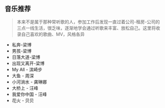 ## 音乐推荐

> 本来不是属于那种常听歌的人，参加工作后发现一直过着公司-租房-公司的三点一线生活，很乏味，逐渐地学会通过听歌来丰富、放松自己。这里将收录自己喜欢的歌曲、MV，风格各异

- 私奔-梁博
- 男孩-梁博
- 日落大道-梁博
- 出现又离开-梁博
- My All - 滨崎步
- 大鱼 - 周深
- 小河淌水 - 龚琳娜
- 大桥上 - 汪峰
- 我爱你中国 - 汪峰
- 花火 - 贝贝